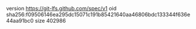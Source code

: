 version https://git-lfs.github.com/spec/v1
oid sha256:f09506146ea295dc15071c191b85421640aa46806bdc133344f636e44aa91bc0
size 402986
